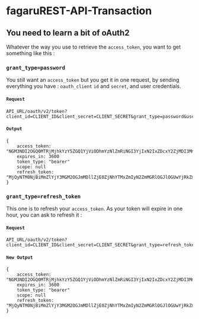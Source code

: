 # fagaruREST-API-Transaction

## You need to learn a bit of oAuth2

Whatever the way you use to retrieve the `access_token`, you want to get something like this :


### `grant_type=password`

You still want an `access_token` but you get it in one request, by sending everything you have : `oauth_client` `id` and `secret`, and user credentials.

#### `Request`
```
API_URL/oauth/v2/token?client_id=CLIENT_ID&client_secret=CLIENT_SECRET&grant_type=password&username=USERNAME&password=PASSWORD
```

#### `Output`
```
{
    access_token: "NGM3NDI2OGQ0MTRjMjhkYzY5ZGQ1YjViODhmYzNlZmRiNGI3YjIxN2IxZDcxY2ZjMDI3MmY3NjI2N2ZhODJjYQ"
    expires_in: 3600
    token_type: "bearer"
    scope: null
    refresh_token: "MjQyNTM0NjBiMmZlYjY3MGM2OGJmMDllZjE0ZjNhYTMxZmIyN2ZmMGRlOGJlOGUwYjRkZmJkMWU4NmY5NDVlYQ"
}
```

### `grant_type=refresh_token`

This one is to refresh your `access_token`. As your token will expire in one hour, you can ask to refresh it :

#### `Request`
```
API_URL/oauth/v2/token?client_id=CLIENT_ID&client_secret=CLIENT_SECRET&grant_type=refresh_token&refresh_token=REFRESH_TOKEN
```

#### `New Output`
```
{
    access_token: "NGM3NDI2OGQ0MTRjMjhkYzY5ZGQ1YjViODhmYzNlZmRiNGI3YjIxN2IxZDcxY2ZjMDI3MmY3NjI2N2ZhODJjYQ"
    expires_in: 3600
    token_type: "bearer"
    scope: null
    refresh_token: "MjQyNTM0NjBiMmZlYjY3MGM2OGJmMDllZjE0ZjNhYTMxZmIyN2ZmMGRlOGJlOGUwYjRkZmJkMWU4NmY5NDVlYQ"
}
```
